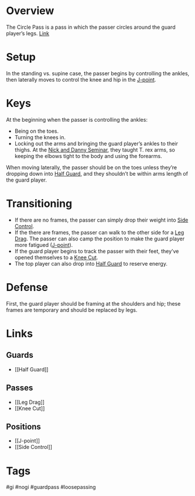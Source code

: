 # Overview
The Circle Pass is a pass in which the passer circles around the guard player’s legs. [Link](https://www.youtube.com/watch?v=VnieVr0cVnY)
# Setup
In the standing vs. supine case, the passer begins by controlling the ankles, then laterally moves to control the knee and hip in the [J-point](obsidian://open?vault=Obsidian-BJJ-Notes&file=Positions%2FJ-point).
# Keys
At the beginning when the passer is controlling the ankles:
- Being on the toes.
- Turning the knees in.
- Locking out the arms and bringing the guard player’s ankles to their thighs. At the [Nick and Danny Seminar](obsidian://open?vault=Obsidian-BJJ-Notes&file=Seminars%2FNick%20and%20Danny's%20Seminar%20(4-30%20-%205-3-2024)), they taught T. rex arms, so keeping the elbows tight to the body and using the forearms.

When moving laterally, the passer should be on the toes unless they’re dropping down into [Half Guard](obsidian://open?vault=Obsidian-BJJ-Notes&file=Guards%2FHalf%20Guard), and they shouldn’t be within arms length of the guard player.
# Transitioning
- If there are no frames, the passer can simply drop their weight into [Side Control](obsidian://open?vault=Obsidian-BJJ-Notes&file=Positions%2FSide%20Control).
- If the there are frames, the passer can walk to the other side for a [Leg Drag](obsidian://open?vault=Obsidian-BJJ-Notes&file=Guard%20Passes%2FLeg%20Drag). The passer can also camp the position to make the guard player more fatigued ([J-point](obsidian://open?vault=Obsidian-BJJ-Notes&file=Positions%2FSide%20Control)).
- If the guard player begins to track the passer with their feet, they’ve opened themselves to a [Knee Cut](obsidian://open?vault=Obsidian-BJJ-Notes&file=Guard%20Passes%2FKnee%20Cut).
- The top player can also drop into [Half Guard](obsidian://open?vault=Obsidian-BJJ-Notes&file=Guards%2FHalf%20Guard)  to reserve energy.
# Defense
First, the guard player should be framing at the shoulders and hip; these frames are temporary and should be replaced by legs.
# Links
## Guards
- [[Half Guard]]
## Passes
- [[Leg Drag]]
- [[Knee Cut]]
## Positions
- [[J-point]]
- [[Side Control]]
# Tags
#gi #nogi #guardpass #loosepassing